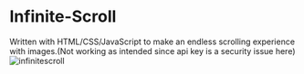 # Infinite-Scroll
Written with HTML/CSS/JavaScript to make an endless scrolling experience with images.(Not working as intended since api key is a security issue here)
![infinitescroll](https://user-images.githubusercontent.com/10203448/194440294-b15694e6-62c1-4ad8-b370-682be55bdbb8.PNG)
